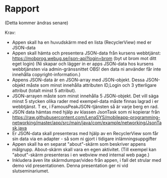 
# Rapport

(Detta kommer ändras senare)

Krav:

* Appen skall ha en huvudskärm med en lista (RecyclerView) med er JSON-data
* Appen skall hämta och presentera JSON-data från kursens webbtjänst: https://mobprog.webug.se/json-api?login=brom (byt ut brom mot ditt eget login) (Ni skapar och lägger in er apps JSON-data hos kursens webbtjänsten via admin-gränssnittet OBS! den data ni använder får inte innehålla copyright-information.)
* Appens JSON-data är en JSON-array med JSON-objekt. Dessa JSON-objekt måste som minst innehålla attributen ID,Login och 3 ytterligare attribut (totalt minst 5 attribut).
* JSON-arrayen måste som minst innehålla 5 JSON-objekt. Det vill säga minst 5 stycken olika rader med exempel-data måste finnas lagrad i er webbtjänst. T ex, i FamousPeakJSON-tjänsten så är varje berg en rad.
* JSON data hämtas med hjälp av klassen JsonTask som ni kopierar från https://raw.githubusercontent.com/LenaSYS/mobileapp-programming-networking/master/app/src/main/java/com/example/networking/JsonTask.java
* Er JSON-data skall presenteras med hjälp av en RecyclerView som får sin data via en adapter - så som ni gjort i tidigare inlämningsuppgifter
* Appen skall ha en separat "about"-skärm som beskriver appens målgrupp. About-skärm skall vara en egen aktivitet. (Till exempel kan "about"-skärm presenteras i en webview med internal web page.)
* Inkludera även lite skärmdumpar/video från appen, i fall det strular med demo vid presentationen. Denna presentation ger ni vid slutseminariumet.